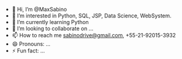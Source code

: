 - 👋 Hi, I’m @MaxSabino
- 👀 I’m interested in Python, SQL, JSP, Data Science, WebSystem.
- 🌱 I’m currently learning Python
- 💞️ I’m looking to collaborate on ...
- 📫 How to reach me sabinodrive@gmail.com, +55-21-92015-3932
- 😄 Pronouns: ...
- ⚡ Fun fact: ...

<!---
MaxSabino/MaxSabino is a ✨ special ✨ repository because its `README.md` (this file) appears on your GitHub profile.
You can click the Preview link to take a look at your changes.
--->
